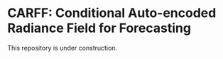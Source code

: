 # CARFF: Conditional Auto-encoded Radiance Field for Forecasting

This repository is under construction.